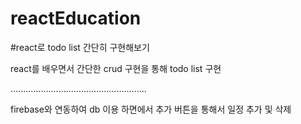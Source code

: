 # reactEducation

#react로 todo list 간단히 구현해보기 

react를 배우면서 간단한 crud 구현을 통해 todo list 구현

......................................................

firebase와 연동하여 db 이용 
하면에서 추가 버튼을 통해서 일정 추가  및 삭제 

